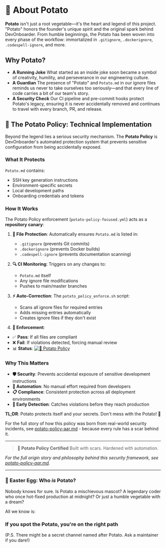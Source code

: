 # 🥔 About Potato

**Potato** isn't just a root vegetable—it's the heart and legend of this
project. "Potato" honors the founder's unique spirit and the original spark
behind DevOnboarder. From humble beginnings, the Potato has been woven into
every phase of the workflow: immortalized in `.gitignore`, `.dockerignore`,
`.codespell-ignore`, and more.

## Why Potato?

- **A Running Joke**
  What started as an inside joke soon became a symbol of creativity, humility,
  and perseverance in our engineering culture.
- **A Guardian**
  The presence of "Potato" and `Potato.md` in our ignore files reminds us never
  to take ourselves too seriously—and that every line of code carries a bit of
  our team's story.
- **A Security Check**
  Our CI pipeline and pre-commit hooks protect Potato's legacy, ensuring it is
  never accidentally removed and continues to travel with every branch, PR, and
  release.

## 🔐 The Potato Policy: Technical Implementation

Beyond the legend lies a serious security mechanism. The **Potato Policy** is DevOnboarder's automated protection system that prevents sensitive configuration from being accidentally exposed.

### What It Protects

`Potato.md` contains:

- SSH key generation instructions
- Environment-specific secrets
- Local development paths
- Onboarding credentials and tokens

### How It Works

The Potato Policy enforcement (`potato-policy-focused.yml`) acts as a **repository canary**:

1. **📁 File Protection**: Automatically ensures `Potato.md` is listed in:
    - `.gitignore` (prevents Git commits)
    - `.dockerignore` (prevents Docker builds)
    - `.codespell-ignore` (prevents documentation scanning)

2. **🔍 CI Monitoring**: Triggers on any changes to:
    - `Potato.md` itself
    - Any ignore file modifications
    - Pushes to main/master branches

3. **⚡ Auto-Correction**: The `potato_policy_enforce.sh` script:
    - Scans all ignore files for required entries
    - Adds missing entries automatically
    - Creates ignore files if they don't exist

4. **🚨 Enforcement**:

- ✅ **Pass**: If all files are compliant
- ❌ **Fail**: If violations detected, forcing manual review
- 📊 **Status**: [![🥔 Potato Policy](https://github.com/theangrygamershowproductions/DevOnboarder/actions/workflows/potato-policy-focused.yml/badge.svg)](https://github.com/theangrygamershowproductions/DevOnboarder/actions/workflows/potato-policy-focused.yml)

### Why This Matters

- **🛡️ Security**: Prevents accidental exposure of sensitive development instructions
- **🔄 Automation**: No manual effort required from developers
- **📋 Compliance**: Consistent protection across all deployment environments
- **🚨 Early Detection**: Catches violations before they reach production

**TL;DR**: Potato protects itself and your secrets. Don't mess with the Potato! 🥔

For the full story of how this policy was born from real-world security incidents, see [potato-policy-aar.md](potato-policy-aar.md) - because every rule has a scar behind it.

---

> **🥔 Potato Policy Certified**
> Built with scars. Hardened with automation.

_For the full origin story and philosophy behind this security framework, see [potato-policy-aar.md](potato-policy-aar.md)._

---

### 🥚 Easter Egg: Who _is_ Potato?

Nobody knows for sure.
Is Potato a mischievous mascot?
A legendary coder who once hot-fixed production at midnight?
Or just a humble vegetable with a dream?

All we know is:

### If you spot the Potato, you're on the right path

(P.S. There might be a secret channel named after Potato. Ask a maintainer if you dare!)

